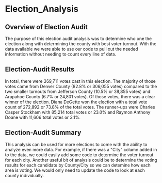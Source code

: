 # Election_Analysis

## Overview of Election Audit
The purpose of this election audit analysis was to determine who one the election along with determining the county with best voter turnout. With the data available we were able to use our code to pull out the needed information without needing to count every line of data.

## Election-Audit Results
In total, there were 369,711 votes cast in this election. The majority of those votes came from Denver County (82.8% or 306,055 votes) compared to the two smaller turnouts from Jefferson County (10.5% or 38,855 votes) and Arapahoe County (6.7% or 24,801 votes). Of those votes, there was a clear winner of the election. Diana DeGette won the election with a total vote count of 272,892 or 73.8% of the total votes. The runner-ups were Charles Casper Stockham with 85,214 total votes or 23.0% and Raymon Anthony Doane with 11,606 total votes or 3.1%.

## Election-Audit Summary
This analysis can be used for more elections to come with the ability to analyze even more data. For example, if there was a "City" column added in to the data, we could easily add some code to determine the voter turnout for each city. Another useful bit of analysis could be to determine the voting results for each candidate by County/City so we can detemine how each area is voting. We would only need to update the code to look at each county individually. 
